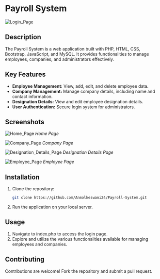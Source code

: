 # Payroll System

![Login_Page](https://github.com/user-attachments/assets/e96831f4-dfe1-44e1-a19a-6a01667548ae)

## Description
The Payroll System is a web application built with PHP, HTML, CSS, Bootstrap, JavaScript, and MySQL. It provides functionalities to manage employees, companies, and administrators effectively.

## Key Features
- **Employee Management:** View, add, edit, and delete employee data.
- **Company Management:** Manage company details, including name and contact information.
- **Designation Details:** View and edit employee designation details.
- **User Authentication:** Secure login system for administrators.

## Screenshots

![Home_Page](https://github.com/user-attachments/assets/3f47c38d-1cec-4429-8c61-2356125ceaf0)
*Home Page*

![Company_Page](https://github.com/user-attachments/assets/f6366337-8438-4fce-9223-d772a0c63d74)
*Company Page*

![Designation_Details_Page](https://github.com/user-attachments/assets/0781efd7-306b-43bc-9e8a-6fc984da9029)
*Designation Details Page*

![Employee_Page](https://github.com/user-attachments/assets/2b22c3c5-bdae-425a-a52c-8f52d24a8594)
*Employee Page*

## Installation
1. Clone the repository:
   ```bash
   git clone https://github.com/Anmolkeswani24/Payroll-System.git

2. Run the application on your local server.

## Usage
1. Navigate to index.php to access the login page.
2. Explore and utilize the various functionalities available for managing employees and companies.

## Contributing
Contributions are welcome! Fork the repository and submit a pull request.
